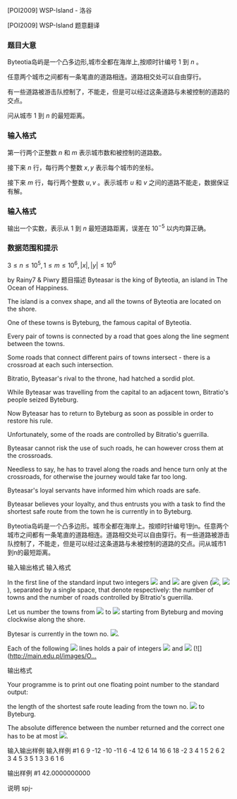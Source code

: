 



[POI2009] WSP-Island - 洛谷














[POI2009] WSP-Island
题意翻译
### 题目大意

Byteotia岛屿是一个凸多边形,城市全都在海岸上,按顺时针编号  $1$ 到  $n$ 。

任意两个城市之间都有一条笔直的道路相连。道路相交处可以自由穿行。

有一些道路被游击队控制了，不能走，但是可以经过这条道路与未被控制的道路的交点。

问从城市  $1$ 到  $n$ 的最短距离。

### 输入格式

第一行两个正整数  $n$ 和  $m$ 表示城市数和被控制的道路数。

接下来  $n$ 行，每行两个整数  $x,y$ 表示每个城市的坐标。

接下来  $m$ 行，每行两个整数  $u,v$ 。表示城市  $u$ 和  $v$ 之间的道路不能走，数据保证有解。

### 输入格式

输出一个实数，表示从  $1$ 到  $n$ 最短道路距离，误差在  $10^{-5}$ 以内均算正确。

### 数据范围和提示

 $3 \le n \le 10^5,1 \le m \le 10^6,|x|,|y| \le 10^6$

by Rainy7 & Piwry
题目描述
Byteasar is the king of Byteotia, an island in The Ocean of Happiness.

The island is a convex shape, and all the towns of Byteotia are located on the shore.

One of these towns is Byteburg, the famous capital of Byteotia.

Every pair of towns is connected by a road that goes along the line segment between the towns.

Some roads that connect different pairs of towns intersect - there is a crossroad at each such intersection.

Bitratio, Byteasar's rival to the throne, had hatched a sordid plot.

While Byteasar was travelling from the capital to an adjacent town, Bitratio's people seized Byteburg.

Now Byteasar has to return to Byteburg as soon as possible in order to restore his rule.

Unfortunately, some of the roads are controlled by Bitratio's guerrilla.

Byteasar cannot risk the use of such roads, he can however cross them at the crossroads.

Needless to say, he has to travel along the roads and hence turn only at the crossroads, for otherwise the journey would take far too long.

Byteasar's loyal servants have informed him which roads are safe.

Byteasar believes your loyalty, and thus entrusts you with a task to find the shortest safe route from the town he is currently in to Byteburg.

Byteotia岛屿是一个凸多边形。城市全都在海岸上。按顺时针编号1到n。任意两个城市之间都有一条笔直的道路相连。道路相交处可以自由穿行。有一些道路被游击队控制了，不能走，但是可以经过这条道路与未被控制的道路的交点。问从城市1到n的最短距离。

输入输出格式
输入格式

In the first line of the standard input two integers ![](http://main.edu.pl/images/OI16/wsp-en-tex.1.png) and ![](http://main.edu.pl/images/OI16/wsp-en-tex.2.png) are given     (![](http://main.edu.pl/images/OI16/wsp-en-tex.3.png), ![](http://main.edu.pl/images/OI16/wsp-en-tex.4.png)),     separated by a single space,     that denote respectively: the number of towns and      the number of roads controlled by Bitratio's guerrilla.

Let us number the towns from ![](http://main.edu.pl/images/OI16/wsp-en-tex.5.png) to ![](http://main.edu.pl/images/OI16/wsp-en-tex.6.png) starting from Byteburg      and moving clockwise along the shore.

Bytesar is currently in the town no. ![](http://main.edu.pl/images/OI16/wsp-en-tex.7.png).

Each of the following ![](http://main.edu.pl/images/OI16/wsp-en-tex.8.png) lines holds a pair of integers ![](http://main.edu.pl/images/OI16/wsp-en-tex.9.png) and ![](http://main.edu.pl/images/OI16/wsp-en-tex.10.png)      (![](http://main.edu.pl/images/O…

输出格式

Your programme is to print out one floating point number     to the standard output:

the length of the shortest safe route leading from the town no. ![](http://main.edu.pl/images/OI16/wsp-en-tex.19.png)     to Byteburg.

The absolute difference between the number returned and the correct one  has to be at most ![](http://main.edu.pl/images/OI16/wsp-en-tex.20.png).

输入输出样例
输入样例 #1
6 9
-12 -10
-11 6
-4 12
6 14
16 6
18 -2
3 4
1 5
2 6
2 3
4 5
3 5
1 3
3 6
1 6

输出样例 #1
42.0000000000

说明
spj-






